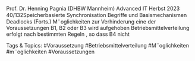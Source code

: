 Prof. Dr. Henning Pagnia (DHBW Mannheim) Advanced IT Herbst 2023 40/132Speicherbasierte Synchronisation Begriﬀe und Basismechanismen
Deadlocks (Forts.)
M¨oglichkeiten zur Verhinderung
eine der Voraussetzungen B1, B2 oder B3 wird aufgehoben
Betriebsmittelverteilung erfolgt nach bestimmten Regeln , so dass B4 nicht

   Tags & Topics:
   #Voraussetzung
   #Betriebsmittelverteilung
   #M¨oglichkeiten
   #m¨oglichkeiten
   #Voraussetzungen
